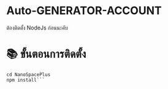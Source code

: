 # Auto-GENERATOR-ACCOUNT

ต้องติดตั้ง NodeJs ก่อนนะคับ

# 📚 ขั้นตอนการติดตั้ง

```git clone https://github.com/Teemo4621/Auto-AccoutRoblox.git
cd NanoSpacePlus
npm install```


